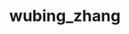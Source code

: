 ---
title: wubing_zhang
layout: people
permalink: /people/wubing_zhang
status: current
pname: Wubing Zhang
position: Visiting Scholar
office: 
eml: 
website:
cv: 
github:
linkedin:
google_scholar: 
twitter: 
facebook: 
instagram:
desp: Wubing Zhang obtained his bachelors degree in Bioinformatics from Harbin Medical University in 2017. In his undergraduate, he focused on the development of algorithms for gene set enrichment analysis. Wubing is now a Ph.D. student of bioinformatics at Tongji University. His current research focuses on evaluating the immunomodulatory effect of drug treatment and investigating the function of the Ubiquitin-Proteasome System (UPS) in cancer development and cancer immunology.
---